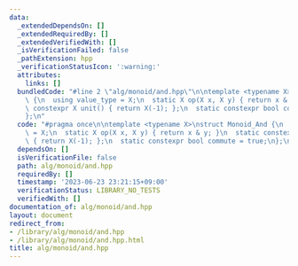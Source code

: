 ```yaml
---
data:
  _extendedDependsOn: []
  _extendedRequiredBy: []
  _extendedVerifiedWith: []
  _isVerificationFailed: false
  _pathExtension: hpp
  _verificationStatusIcon: ':warning:'
  attributes:
    links: []
  bundledCode: "#line 2 \"alg/monoid/and.hpp\"\n\ntemplate <typename X>\nstruct Monoid_And\
    \ {\n  using value_type = X;\n  static X op(X x, X y) { return x & y; }\n  static\
    \ constexpr X unit() { return X(-1); };\n  static constexpr bool commute = true;\n\
    };\n"
  code: "#pragma once\n\ntemplate <typename X>\nstruct Monoid_And {\n  using value_type\
    \ = X;\n  static X op(X x, X y) { return x & y; }\n  static constexpr X unit()\
    \ { return X(-1); };\n  static constexpr bool commute = true;\n};\n"
  dependsOn: []
  isVerificationFile: false
  path: alg/monoid/and.hpp
  requiredBy: []
  timestamp: '2023-06-23 23:21:15+09:00'
  verificationStatus: LIBRARY_NO_TESTS
  verifiedWith: []
documentation_of: alg/monoid/and.hpp
layout: document
redirect_from:
- /library/alg/monoid/and.hpp
- /library/alg/monoid/and.hpp.html
title: alg/monoid/and.hpp
---
```

